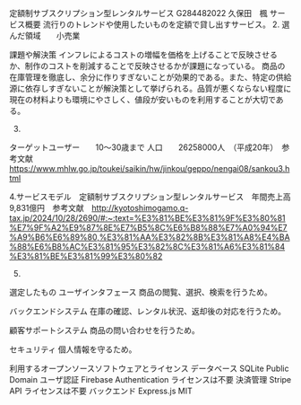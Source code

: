 定額制サブスクリプション型レンタルサービス
G284482022  久保田　楓
サービス概要
流行りのトレンドや使用したいものを定額で貸し出すサービス。
2.
選んだ領域　　小売業

課題や解決策
    インフレによるコストの増幅を価格を上げることで反映させるか、制作のコストを削減することで反映させるかが課題になっている。
    商品の在庫管理を徹底し、余分に作りすぎないことが効果的である。また、特定の供給源に依存しすぎないことが解決策として挙げられる。品質が悪くならない程度に現在の材料よりも環境にやさしく、値段が安いものを利用することが大切である。

3.
ターゲットユーザー　　10〜30歳まで
人口　　26258000人　（平成20年）　参考文献　https://www.mhlw.go.jp/toukei/saikin/hw/jinkou/geppo/nengai08/sankou3.html

4.サービスモデル　定額制サブスクリプション型レンタルサービス　年間売上高　9,831億円　参考文献　http://kyotoshimogamo.q-tax.jp/2024/10/28/2690/#:~:text=%E3%81%BE%E3%81%9F%E3%80%81%E7%9F%A2%E9%87%8E%E7%B5%8C%E6%B8%88%E7%A0%94%E7%A9%B6%E6%89%80,%E3%81%AA%E3%82%8B%E3%81%A8%E4%BA%88%E6%B8%AC%E3%81%95%E3%82%8C%E3%81%A6%E3%81%84%E3%81%BE%E3%81%99%E3%80%82

5.
選定したもの
ユーザインタフェース
    商品の閲覧、選択、検索を行うため。

バックエンドシステム
    在庫の確認、レンタル状況、返却後の対応を行うため。

顧客サポートシステム
    商品の問い合わせを行うため。

セキュリティ
    個人情報を守るため。

利用するオープンソースソフトウェアとライセンス
データベース
    SQLite
    Public Domain
ユーザ認証
    Firebase Authentication
    ライセンスは不要
決済管理
    Stripe API
    ライセンスは不要
バックエンド
    Express.js
    MIT


